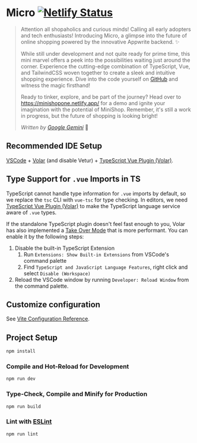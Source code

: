 # Micro [![Netlify Status](https://api.netlify.com/api/v1/badges/f5c9e644-06b3-47fb-a79a-28757edc5aea/deploy-status)](https://app.netlify.com/sites/microv1/deploys)

> Attention all shopaholics and curious minds!  Calling all early adopters and tech enthusiasts!  Introducing Micro, a glimpse into the future of online shopping powered by the innovative Appwrite backend. ✨
>
>While still under development and not quite ready for prime time, this mini marvel offers a peek into the possibilities waiting just around the corner.  Experience the cutting-edge combination of TypeScript, Vue, and TailwindCSS woven together to create a sleek and intuitive shopping experience.  Dive into the code yourself on [GitHub](https://github.com/spontaneouscombustion/mini-shop) and witness the magic firsthand! ️
>
>Ready to tinker, explore, and be part of the journey? Head over to https://minishopone.netlify.app/ for a demo and ignite your imagination with the potential of MiniShop.  Remember, it's still a work in progress, but the future of shopping is looking bright!
>
> *Written by [Google Gemini](https://gemini.google.com)* 🤣

## Recommended IDE Setup

[VSCode](https://code.visualstudio.com/) + [Volar](https://marketplace.visualstudio.com/items?itemName=Vue.volar) (and disable Vetur) + [TypeScript Vue Plugin (Volar)](https://marketplace.visualstudio.com/items?itemName=Vue.vscode-typescript-vue-plugin).

## Type Support for `.vue` Imports in TS

TypeScript cannot handle type information for `.vue` imports by default, so we replace the `tsc` CLI with `vue-tsc` for type checking. In editors, we need [TypeScript Vue Plugin (Volar)](https://marketplace.visualstudio.com/items?itemName=Vue.vscode-typescript-vue-plugin) to make the TypeScript language service aware of `.vue` types.

If the standalone TypeScript plugin doesn't feel fast enough to you, Volar has also implemented a [Take Over Mode](https://github.com/johnsoncodehk/volar/discussions/471#discussioncomment-1361669) that is more performant. You can enable it by the following steps:

1. Disable the built-in TypeScript Extension
    1) Run `Extensions: Show Built-in Extensions` from VSCode's command palette
    2) Find `TypeScript and JavaScript Language Features`, right click and select `Disable (Workspace)`
2. Reload the VSCode window by running `Developer: Reload Window` from the command palette.

## Customize configuration

See [Vite Configuration Reference](https://vitejs.dev/config/).

## Project Setup

```sh
npm install
```

### Compile and Hot-Reload for Development

```sh
npm run dev
```

### Type-Check, Compile and Minify for Production

```sh
npm run build
```

### Lint with [ESLint](https://eslint.org/)

```sh
npm run lint
```
